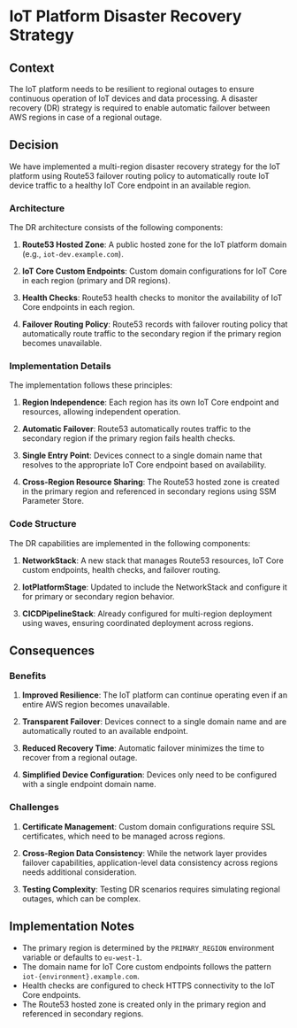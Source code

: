 # IoT Platform Disaster Recovery Strategy

## Context

The IoT platform needs to be resilient to regional outages to ensure continuous operation of IoT devices and data processing. A disaster recovery (DR) strategy is required to enable automatic failover between AWS regions in case of a regional outage.

## Decision

We have implemented a multi-region disaster recovery strategy for the IoT platform using Route53 failover routing policy to automatically route IoT device traffic to a healthy IoT Core endpoint in an available region.

### Architecture

The DR architecture consists of the following components:

1. **Route53 Hosted Zone**: A public hosted zone for the IoT platform domain (e.g., `iot-dev.example.com`).

2. **IoT Core Custom Endpoints**: Custom domain configurations for IoT Core in each region (primary and DR regions).

3. **Health Checks**: Route53 health checks to monitor the availability of IoT Core endpoints in each region.

4. **Failover Routing Policy**: Route53 records with failover routing policy that automatically route traffic to the secondary region if the primary region becomes unavailable.

### Implementation Details

The implementation follows these principles:

1. **Region Independence**: Each region has its own IoT Core endpoint and resources, allowing independent operation.

2. **Automatic Failover**: Route53 automatically routes traffic to the secondary region if the primary region fails health checks.

3. **Single Entry Point**: Devices connect to a single domain name that resolves to the appropriate IoT Core endpoint based on availability.

4. **Cross-Region Resource Sharing**: The Route53 hosted zone is created in the primary region and referenced in secondary regions using SSM Parameter Store.

### Code Structure

The DR capabilities are implemented in the following components:

1. **NetworkStack**: A new stack that manages Route53 resources, IoT Core custom endpoints, health checks, and failover routing.

2. **IotPlatformStage**: Updated to include the NetworkStack and configure it for primary or secondary region behavior.

3. **CICDPipelineStack**: Already configured for multi-region deployment using waves, ensuring coordinated deployment across regions.

## Consequences

### Benefits

1. **Improved Resilience**: The IoT platform can continue operating even if an entire AWS region becomes unavailable.

2. **Transparent Failover**: Devices connect to a single domain name and are automatically routed to an available endpoint.

3. **Reduced Recovery Time**: Automatic failover minimizes the time to recover from a regional outage.

4. **Simplified Device Configuration**: Devices only need to be configured with a single endpoint domain name.

### Challenges

1. **Certificate Management**: Custom domain configurations require SSL certificates, which need to be managed across regions.

2. **Cross-Region Data Consistency**: While the network layer provides failover capabilities, application-level data consistency across regions needs additional consideration.

3. **Testing Complexity**: Testing DR scenarios requires simulating regional outages, which can be complex.

## Implementation Notes

- The primary region is determined by the `PRIMARY_REGION` environment variable or defaults to `eu-west-1`.
- The domain name for IoT Core custom endpoints follows the pattern `iot-{environment}.example.com`.
- Health checks are configured to check HTTPS connectivity to the IoT Core endpoints.
- The Route53 hosted zone is created only in the primary region and referenced in secondary regions.